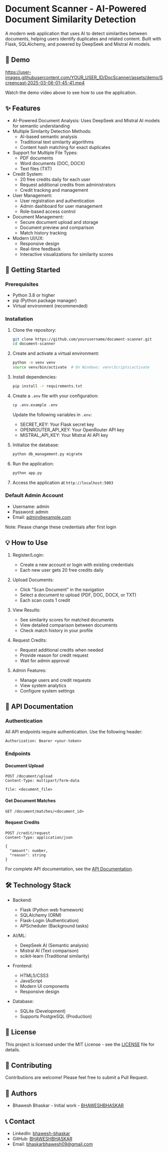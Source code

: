 # Document Scanner - AI-Powered Document Similarity Detection

A modern web application that uses AI to detect similarities between documents, helping users identify duplicates and related content. Built with Flask, SQLAlchemy, and powered by DeepSeek and Mistral AI models.

## 🎥 Demo

https://user-images.githubusercontent.com/YOUR_USER_ID/DocScanner/assets/demo/Screencast-2025-03-06-01-45-41.mp4

Watch the demo video above to see how to use the application.

## ✨ Features

- AI-Powered Document Analysis: Uses DeepSeek and Mistral AI models for semantic understanding
- Multiple Similarity Detection Methods:
  - AI-based semantic analysis
  - Traditional text similarity algorithms
  - Content hash matching for exact duplicates
- Support for Multiple File Types:
  - PDF documents
  - Word documents (DOC, DOCX)
  - Text files (TXT)
- Credit System:
  - 20 free credits daily for each user
  - Request additional credits from administrators
  - Credit tracking and management
- User Management:
  - User registration and authentication
  - Admin dashboard for user management
  - Role-based access control
- Document Management:
  - Secure document upload and storage
  - Document preview and comparison
  - Match history tracking
- Modern UI/UX:
  - Responsive design
  - Real-time feedback
  - Interactive visualizations for similarity scores

## 🚀 Getting Started

### Prerequisites

- Python 3.8 or higher
- pip (Python package manager)
- Virtual environment (recommended)

### Installation

1. Clone the repository:
   ```bash
   git clone https://github.com/yourusername/document-scanner.git
   cd document-scanner
   ```

2. Create and activate a virtual environment:
   ```bash
   python -m venv venv
   source venv/bin/activate  # On Windows: venv\Scripts\activate
   ```

3. Install dependencies:
   ```bash
   pip install -r requirements.txt
   ```

4. Create a `.env` file with your configuration:
   ```bash
   cp .env.example .env
   ```
   Update the following variables in `.env`:
   - SECRET_KEY: Your Flask secret key
   - OPENROUTER_API_KEY: Your OpenRouter API key
   - MISTRAL_API_KEY: Your Mistral AI API key

5. Initialize the database:
   ```bash
   python db_management.py migrate
   ```

6. Run the application:
   ```bash
   python app.py
   ```

7. Access the application at `http://localhost:5003`

### Default Admin Account

- Username: admin
- Password: admin
- Email: admin@example.com

Note: Please change these credentials after first login

## 💡 How to Use

1. Register/Login:
   - Create a new account or login with existing credentials
   - Each new user gets 20 free credits daily

2. Upload Documents:
   - Click "Scan Document" in the navigation
   - Select a document to upload (PDF, DOC, DOCX, or TXT)
   - Each scan costs 1 credit

3. View Results:
   - See similarity scores for matched documents
   - View detailed comparison between documents
   - Check match history in your profile

4. Request Credits:
   - Request additional credits when needed
   - Provide reason for credit request
   - Wait for admin approval

5. Admin Features:
   - Manage users and credit requests
   - View system analytics
   - Configure system settings

## 🔧 API Documentation

### Authentication

All API endpoints require authentication. Use the following header:
```
Authorization: Bearer <your-token>
```

### Endpoints

#### Document Upload
```http
POST /document/upload
Content-Type: multipart/form-data

file: <document_file>
```

#### Get Document Matches
```http
GET /document/matches/<document_id>
```

#### Request Credits
```http
POST /credit/request
Content-Type: application/json

{
  "amount": number,
  "reason": string
}
```

For complete API documentation, see the [API Documentation](docs/API.md).

## 🛠️ Technology Stack

- Backend:
  - Flask (Python web framework)
  - SQLAlchemy (ORM)
  - Flask-Login (Authentication)
  - APScheduler (Background tasks)

- AI/ML:
  - DeepSeek AI (Semantic analysis)
  - Mistral AI (Text comparison)
  - scikit-learn (Traditional similarity)

- Frontend:
  - HTML5/CSS3
  - JavaScript
  - Modern UI components
  - Responsive design

- Database:
  - SQLite (Development)
  - Supports PostgreSQL (Production)

## 📝 License

This project is licensed under the MIT License - see the [LICENSE](LICENSE) file for details.

## 🤝 Contributing

Contributions are welcome! Please feel free to submit a Pull Request.

## 👥 Authors

- Bhawesh Bhaskar - Initial work - [BHAWESHBHASKAR](https://github.com/BHAWESHBHASKAR)

## 📞 Contact

- LinkedIn: [bhawesh-bhaskar](https://www.linkedin.com/in/bhawesh-bhaskar)
- GitHub: [BHAWESHBHASKAR](https://github.com/BHAWESHBHASKAR)
- Email: bhaskarbhawesh09@gmail.com

